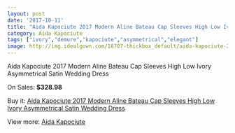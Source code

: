 ```yaml
---
layout: post
date: '2017-10-11'
title: "Aida Kapociute 2017 Modern Aline Bateau Cap Sleeves High Low Ivory Asymmetrical Satin Wedding Dress"
category: Aida Kapociute
tags: ["ivory","demure","kapociute","asymmetrical","elegant"]
image: http://img.idealgown.com/18707-thickbox_default/aida-kapociute-2017-modern-aline-bateau-cap-sleeves-high-low-ivory-asymmetrical-satin-wedding-dress.jpg
---
```

Aida Kapociute 2017 Modern Aline Bateau Cap Sleeves High Low Ivory Asymmetrical Satin Wedding Dress

On Sales: **$328.98**
<a href="https://www.idealgown.com/en/aida-kapociute/7183-aida-kapociute-2017-modern-aline-bateau-cap-sleeves-high-low-ivory-asymmetrical-satin-wedding-dress.html"><amp-img layout="responsive" width="600" height="600" src="//img.idealgown.com/18707-thickbox_default/aida-kapociute-2017-modern-aline-bateau-cap-sleeves-high-low-ivory-asymmetrical-satin-wedding-dress.jpg" alt="Aida Kapociute 2017 Modern Aline Bateau Cap Sleeves High Low Ivory Asymmetrical Satin Wedding Dress 0" /></a>
<a href="https://www.idealgown.com/en/aida-kapociute/7183-aida-kapociute-2017-modern-aline-bateau-cap-sleeves-high-low-ivory-asymmetrical-satin-wedding-dress.html"><amp-img layout="responsive" width="600" height="600" src="//img.idealgown.com/18709-thickbox_default/aida-kapociute-2017-modern-aline-bateau-cap-sleeves-high-low-ivory-asymmetrical-satin-wedding-dress.jpg" alt="Aida Kapociute 2017 Modern Aline Bateau Cap Sleeves High Low Ivory Asymmetrical Satin Wedding Dress 1" /></a>
<a href="https://www.idealgown.com/en/aida-kapociute/7183-aida-kapociute-2017-modern-aline-bateau-cap-sleeves-high-low-ivory-asymmetrical-satin-wedding-dress.html"><amp-img layout="responsive" width="600" height="600" src="//img.idealgown.com/18708-thickbox_default/aida-kapociute-2017-modern-aline-bateau-cap-sleeves-high-low-ivory-asymmetrical-satin-wedding-dress.jpg" alt="Aida Kapociute 2017 Modern Aline Bateau Cap Sleeves High Low Ivory Asymmetrical Satin Wedding Dress 2" /></a>

Buy it: [Aida Kapociute 2017 Modern Aline Bateau Cap Sleeves High Low Ivory Asymmetrical Satin Wedding Dress](https://www.idealgown.com/en/aida-kapociute/7183-aida-kapociute-2017-modern-aline-bateau-cap-sleeves-high-low-ivory-asymmetrical-satin-wedding-dress.html "Aida Kapociute 2017 Modern Aline Bateau Cap Sleeves High Low Ivory Asymmetrical Satin Wedding Dress")

View more: [Aida Kapociute](https://www.idealgown.com/en/140-aida-kapociute "Aida Kapociute")